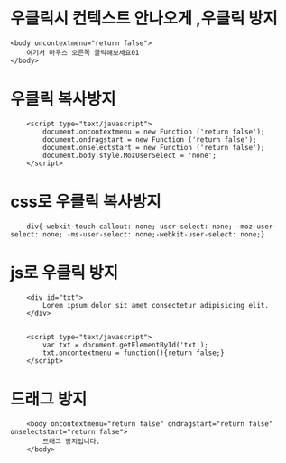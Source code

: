 # 우클릭시 컨텍스트 안나오게 ,우클릭 방지

    <body oncontextmenu="return false">
        여기서 마우스 오른쪽 클릭해보세요01
    </body>


# 우클릭 복사방지

        <script type="text/javascript">
            document.oncontextmenu = new Function ('return false');
            document.ondragstart = new Function ('return false');
            document.onselectstart = new Function ('return false');
            document.body.style.MozUserSelect = 'none';
        </script>


# css로 우클릭 복사방지

        div{-webkit-touch-callout: none; user-select: none; -moz-user-select: none; -ms-user-select: none;-webkit-user-select: none;}


# js로 우클릭 방지

        <div id="txt">
            Lorem ipsum dolor sit amet consectetur adipisicing elit. 
        </div>

        
        <script type="text/javascript">
            var txt = document.getElementById('txt');
            txt.oncontextmenu = function(){return false;}
        </script>


# 드래그 방지


        <body oncontextmenu="return false" ondragstart="return false" onselectstart="return false">
            드래그 방지입니다.
        </body>
